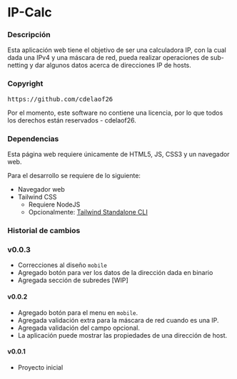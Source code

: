# IP-Calc


### Descripción
Esta aplicación web tiene el objetivo de ser una calculadora IP,
con la cual dada una IPv4 y una máscara de red, pueda realizar operaciones de
sub-netting y dar algunos datos acerca de direcciones IP de hosts. 

### Copyright
<pre>
https://github.com/cdelaof26
</pre>

Por el momento, este software no contiene una licencia, por
lo que todos los derechos están reservados - cdelaof26. 

### Dependencias
Esta página web requiere únicamente de HTML5, JS, CSS3 y 
un navegador web.

Para el desarrollo se requiere de lo siguiente:
- Navegador web
- Tailwind CSS
  - Requiere NodeJS
  - Opcionalmente: [Tailwind Standalone CLI](https://tailwindcss.com/blog/standalone-cli)


### Historial de cambios

### v0.0.3
- Correcciones al diseño `mobile`
- Agregado botón para ver los datos de la dirección dada 
  en binario
- Agregada sección de subredes [WIP]

#### v0.0.2
- Agregado botón para el menu en `mobile`.
- Agregada validación extra para la máscara de red cuando
  es una IP.
- Agregada validación del campo opcional.
- La aplicación puede mostrar las propiedades de una dirección de host.

#### v0.0.1
- Proyecto inicial
